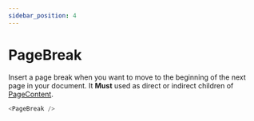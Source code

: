 ```yaml
---
sidebar_position: 4
---
```


# PageBreak

Insert a page break when you want to move to the beginning of the next page in your document. It **Must** used as direct or indirect children of [PageContent](./page-content).

<inline-svg width="340px" src="/img/page/page-break.svg" />

```js
<PageBreak />
```
